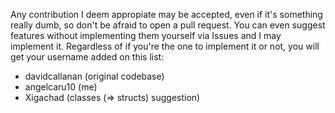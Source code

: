 Any contribution I deem appropiate may be accepted, even if it's something really dumb, so don't be afraid to open a pull request.
You can even suggest features without implementing them yourself via Issues and I may implement it.
Regardless of if you're the one to implement it or not, you will get your username added on this list:
  - davidcallanan (original codebase)
  - angelcaru10 (me)
  - Xigachad (classes (=> structs) suggestion)
